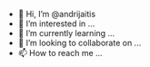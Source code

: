 - 👋 Hi, I’m @andrijaitis
- 👀 I’m interested in ...
- 🌱 I’m currently learning ...
- 💞️ I’m looking to collaborate on ...
- 📫 How to reach me ...

<!---
andrijaitis/andrijaitis is a ✨ special ✨ repository because its `README.md` (this file) appears on your GitHub profile.
You can click the Preview link to take a look at your changes.
--->
